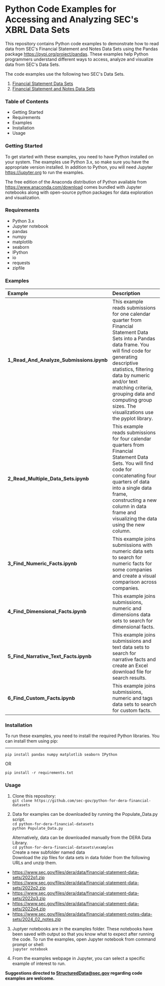 # Python Code Examples for Accessing and Analyzing SEC's XBRL Data Sets

This repository contains Python code examples to demonstrate how to read data from SEC's Financial Statement and Notes Data Sets using the Pandas package https://pypi.org/project/pandas. These examples help Python programmers understand different ways to access, analyze and visualize data from SEC's Data Sets.

The code examples use the following two SEC's Data Sets. 

1. [Financial Statement Data Sets](https://www.sec.gov/dera/data/financial-statement-data-sets)
2. [Financial Statement and Notes Data Sets](https://www.sec.gov/dera/data/financial-statement-and-notes-data-set)

### Table of Contents
 - Getting Started
 - Requirements
 - Examples
 - Installation
 - Usage

### Getting Started

To get started with these examples, you need to have Python installed on your system. The examples use Python 3.x, so make sure you have the appropriate version installed. In addition to Python, you will need Jupyter https://jupyter.org to run the examples. 

The free edition of the Anaconda distribution of Python available from https://www.anaconda.com/download comes bundled with Jupyter notebooks along with open-source python packages for data exploration and visualization.  

### Requirements

- Python 3.x
- Jupyter notebook
- pandas
- numpy
- matplotlib
- seaborn
- IPython
- io
- requests
- zipfile

### Examples

| Example | Description |
| :-- | :-- |
| **1_Read_And_Analyze_Submissions.ipynb** | This example reads submissions for one calendar quarter from Financial Statement Data Sets into a Pandas data frame. You will find code for generating descriptive statistics, filtering data by numeric and/or text matching criteria, grouping data and computing group sizes. The visualizations use the pyplot library.  |
| **2_Read_Multiple_Data_Sets.ipynb** | This example reads submissions for four calendar quarters from Financial Statement Data Sets. You will find code for concatenating four quarters of data into a single data frame, constructing a new column in data frame and visualizing the data using the new column. |
| **3_Find_Numeric_Facts.ipynb** | This example joins submissions with numeric data sets to search for numeric facts for some companies and create a visual comparison across companies. |
| **4_Find_Dimensional_Facts.ipynb** | This example joins submissions, numeric and dimensions data sets to search for dimensional facts. |
| **5_Find_Narrative_Text_Facts.ipynb** | This example joins submissions and text data sets to search for narrative facts and create an Excel download file for search results.|
| **6_Find_Custom_Facts.ipynb** |  This example joins submissions, numeric and tags data sets to search for custom facts. |

### Installation

To run these examples, you need to install the required Python libraries. You can install them using pip:

---
`pip install pandas numpy matplotlib seaborn IPython`

OR 

`pip install -r requirements.txt`

### Usage

1. Clone this repository:\
`git clone https://github.com/sec-gov/python-for-dera-financial-datasets`
  
2. Data for examples can be downloaded by running the Populate_Data.py script.\
`cd python-for-dera-financial-datasets`\
`python Populate_Data.py`  
  
   Alternatively, data can be downloaded manually from the DERA Data Library.\
   `cd python-for-dera-financial-datasets\examples`\
   Create a new subfolder named data\
   Download the zip files for data sets in data folder from the following URLs and unzip them.

- https://www.sec.gov/files/dera/data/financial-statement-data-sets/2022q1.zip
- https://www.sec.gov/files/dera/data/financial-statement-data-sets/2022q2.zip
- https://www.sec.gov/files/dera/data/financial-statement-data-sets/2022q3.zip
- https://www.sec.gov/files/dera/data/financial-statement-data-sets/2022q4.zip
- https://www.sec.gov/files/dera/data/financial-statement-notes-data-sets/2024_02_notes.zip

3. Juptyer notebooks are in the examples folder. These notebooks have been saved with output so that you know what to expect after running the code. To run the examples, open Jupyter notebook from command prompt or shell:\
`jupyter notebook`

4. From the examples webpage in Jupyter, you can select a specific example of interest to run.


**Suggestions directed to StructuredData@sec.gov regarding code examples are welcome.**
